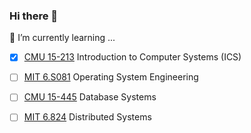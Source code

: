 ### Hi there 👋

<!--
**csun5285/csun5285** is a ✨ _special_ ✨ repository because its `README.md` (this file) appears on your GitHub profile.

Here are some ideas to get you started:

- 🔭 I’m currently working on ...
- 🌱 I’m currently learning ...
- 👯 I’m looking to collaborate on ...
- 🤔 I’m looking for help with ...
- 💬 Ask me about ...
- 📫 How to reach me: ...
- 😄 Pronouns: ...
- ⚡ Fun fact: ...
-->
🌱 I’m currently learning ...

- [x] [CMU 15-213](https://www.cs.cmu.edu/~213/)                        Introduction to Computer Systems (ICS)
- [ ] [MIT 6.S081](https://pdos.csail.mit.edu/6.828/2021/index.html)     Operating System Engineering   
- [ ] [CMU 15-445](https://15445.courses.cs.cmu.edu/fall2022/)        Database Systems
- [ ] [MIT 6.824](https://pdos.csail.mit.edu/6.824/)        Distributed Systems


